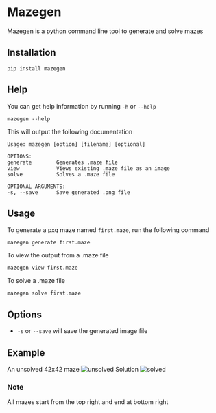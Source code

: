 # Mazegen
Mazegen is a python command line tool to generate and solve mazes

## Installation
```
pip install mazegen
```
## Help
You can get help information by running `-h` or `--help`
```
mazegen --help
```
This will output the following documentation
```
Usage: mazegen [option] [filename] [optional]

OPTIONS:
generate        Generates .maze file
view            Views existing .maze file as an image
solve           Solves a .maze file

OPTIONAL ARGUMENTS:
-s, --save      Save generated .png file
```

## Usage
To generate a pxq maze named `first.maze`, run the following command
```
mazegen generate first.maze
```
To view the output from a .maze file
```
mazegen view first.maze
```
To solve a .maze file
```
mazegen solve first.maze
```

## Options
* `-s` or `--save` will save the generated image file

## Example
An unsolved 42x42 maze
![unsolved](/example/test.png?raw=true)
Solution
![solved](/example/test_sol.png?raw=true)

### Note
All mazes start from the top right and end at bottom right
